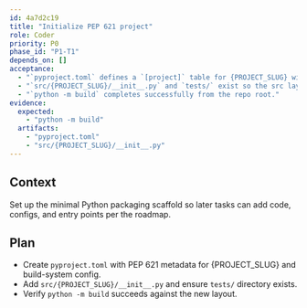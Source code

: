 ```yaml
---
id: 4a7d2c19
title: "Initialize PEP 621 project"
role: Coder
priority: P0
phase_id: "P1-T1"
depends_on: []
acceptance:
  - "`pyproject.toml` defines a `[project]` table for {PROJECT_SLUG} with name, version, description, authors, and readme using PEP 621 fields."
  - "`src/{PROJECT_SLUG}/__init__.py` and `tests/` exist so the src layout and baseline test tree are ready."
  - "`python -m build` completes successfully from the repo root."
evidence:
  expected:
    - "python -m build"
  artifacts:
    - "pyproject.toml"
    - "src/{PROJECT_SLUG}/__init__.py"
---
```


## Context
Set up the minimal Python packaging scaffold so later tasks can add code, configs, and entry points per the roadmap.

## Plan
- Create `pyproject.toml` with PEP 621 metadata for {PROJECT_SLUG} and build-system config.
- Add `src/{PROJECT_SLUG}/__init__.py` and ensure `tests/` directory exists.
- Verify `python -m build` succeeds against the new layout.
